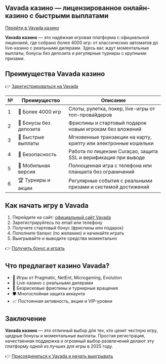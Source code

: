## Vavada казино — лицензированное онлайн-казино с быстрыми выплатами  
[Перейти в Vavada казино](https://gate707.com/?promo=2a50937a-edd8-4212-a399-c9a6889bbdbb&target=register)

**Vavada казино** — это надёжная игровая платформа с официальной лицензией, где собрано более 4000 игр: от классических автоматов до live-казино с реальными дилерами. Здесь вас ждут моментальные выплаты, бонусы без депозита и регулярные турниры с крупными призами.

## Преимущества Vavada казино

👉 [Зарегистрироваться на Vavada](https://gate707.com/?promo=2a50937a-edd8-4212-a399-c9a6889bbdbb&target=register)

| №  | Преимущество             | Описание                                                                 |
|----|--------------------------|--------------------------------------------------------------------------|
| 1  | 🎰 Более 4000 игр        | Слоты, рулетка, покер, live-игры от топ-провайдеров                      |
| 2  | 🎁 Бонусы без депозита  | Фриспины и стартовый подарок новым игрокам без вложений                  |
| 3  | 💸 Быстрые выплаты       | Мгновенные транзакции на карту, крипту или электронные кошельки          |
| 4  | 🔐 Безопасность          | Работа по лицензии Curaçao, защита SSL и верификация при выводе          |
| 5  | 📱 Мобильная версия      | Полноценная игра с телефона или планшета без ограничений                 |
| 6  | 🏆 Турниры и акции       | Регулярные события с реальными призами и системой достижений             |

## Как начать игру в Vavada

1. Перейдите на сайт: [официальный сайт Vavada](https://gate707.com/?promo=2a50937a-edd8-4212-a399-c9a6889bbdbb&target=register)  
2. Зарегистрируйтесь по email или телефону  
3. Получите стартовый бонус (фриспины или подарок)  
4. Пополните баланс (по желанию) и начинайте играть  
5. Выигрывайте и выводите средства моментально

👉 [Получить бонус и играть](https://gate707.com/?promo=2a50937a-edd8-4212-a399-c9a6889bbdbb&target=register)

## Что предлагает казино Vavada?

- 🎯 Игры от Pragmatic, NetEnt, Microgaming, Evolution  
- 🎲 Live-казино с реальными дилерами  
- 🔁 Безрисковые фриспины и турнирные вращения  
- 🛡 Многослойная защита аккаунта  
- 📈 Постоянная активность, акции и VIP-уровни

## Заключение

**Vavada казино** — это отличный выбор для тех, кто ценит честную игру, щедрые бонусы и моментальные выплаты. Простая регистрация, качественная поддержка и огромный выбор развлечений делают эту платформу одной из лучших для игры в 2025 году.

👉 [Присоединиться к Vavada и начать выигрывать](https://gate707.com/?promo=2a50937a-edd8-4212-a399-c9a6889bbdbb&target=register)
